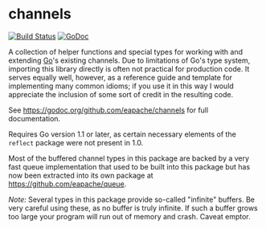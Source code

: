 channels
========

[![Build Status](https://travis-ci.org/eapache/channels.svg?branch=master)](https://travis-ci.org/eapache/channels)
[![GoDoc](https://godoc.org/github.com/eapache/channels?status.png)](https://godoc.org/github.com/eapache/channels)

A collection of helper functions and special types for working with and
extending [Go](https://golang.org/)'s existing channels. Due to limitations
of Go's type system, importing this library directly is often not practical for
production code. It serves equally well, however, as a reference guide and
template for implementing many common idioms; if you use it in this way I would
appreciate the inclusion of some sort of credit in the resulting code.

See https://godoc.org/github.com/eapache/channels for full documentation.

Requires Go version 1.1 or later, as certain necessary elements of the `reflect`
package were not present in 1.0.

Most of the buffered channel types in this package are backed by a very fast
queue implementation that used to be built into this package but has now been
extracted into its own package at https://github.com/eapache/queue.

*Note:* Several types in this package provide so-called "infinite" buffers. Be
very careful using these, as no buffer is truly infinite. If such a buffer
grows too large your program will run out of memory and crash. Caveat emptor.
